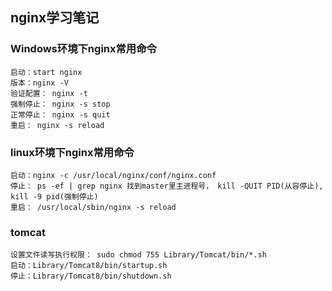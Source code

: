 ## nginx学习笔记

### Windows环境下nginx常用命令
   ```
   启动：start nginx
   版本：nginx -V
   验证配置： nginx -t
   强制停止： nginx -s stop
   正常停止： nginx -s quit
   重启： nginx -s reload
   ```

### linux环境下nginx常用命令
   ```
   启动：nginx -c /usr/local/nginx/conf/nginx.conf
   停止： ps -ef | grep nginx 找到master里主进程号， kill -QUIT PID(从容停止), kill -9 pid(强制停止)
   重启： /usr/local/sbin/nginx -s reload
   ```

### tomcat
   ```
   设置文件读写执行权限： sudo chmod 755 Library/Tomcat/bin/*.sh
   启动：Library/Tomcat8/bin/startup.sh
   停止：Library/Tomcat8/bin/shutdown.sh
   ```